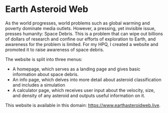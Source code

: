 # Earth Asteroid Web

As the world progresses, world problems such as global warming and poverty dominate media outlets. However, a pressing, yet invisible issue, presses humanity: Space Debris. This is a problem that can wipe out billions of dollars of research and confine our efforts of exploration to Earth, and awareness for the problem is limited. For my HPQ, I created a website and promoted it to raise awareness of space debris.

The website is split into three menus: 
- A homepage, which serves as a landing page and gives basic information about space debris.
- An info page, which delves into more detail about asteroid classification and includes a simulation
- A calculator page, which receives user input about the velocity, size, and density of any asteroid and outputs useful information on it. 

This website is available in this domain: https://www.earthasteroidweb.live.
